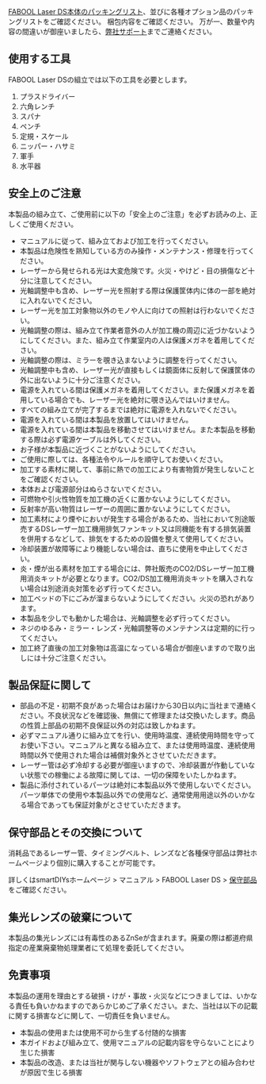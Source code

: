 [FABOOL Laser DS本体のパッキングリスト](/manual/fabool-laser-ds-ver4-packing-list/)、並びに各種オプション品のパッキングリストをご確認ください。
梱包内容をご確認ください。
万が一、数量や内容の間違いが御座いましたら、[弊社サポート](https://support.smartdiys.com/hc/ja/requests/new)までご連絡ください。

## 使用する工具
FABOOL Laser DSの組立では以下の工具を必要とします。

1. プラスドライバー
1. 六角レンチ
1. スパナ
1. ペンチ
1. 定規・スケール
1. ニッパー・ハサミ
1. 軍手
1. 水平器

## 安全上のご注意
本製品の組み立て、ご使用前に以下の「安全上のご注意」を必ずお読みの上、正しくご使用ください。

- マニュアルに従って、組み立ておよび加工を行ってください。
- 本製品は危険性を熟知している方のみ操作・メンテナンス・修理を行ってください。
- レーザーから発せられる光は大変危険です。火災・やけど・目の損傷など十分に注意してください。
- 光軸調整中も含め、レーザー光を照射する際は保護筐体内に体の一部を絶対に入れないでください。
- レーザー光を加工対象物以外のモノや人に向けての照射は行わないでください。
- 光軸調整の際は、組み立て作業者意外の人が加工機の周辺に近づかないようにしてください。また、組み立て作業室内の人は保護メガネを着用してください。
- 光軸調整の際は、ミラーを覗き込まないように調整を行ってください。
- 光軸調整中も含め、レーザー光が直接もしくは鏡面体に反射して保護筐体の外に出ないように十分ご注意ください。
- 電源を入れている間は保護メガネを着用してください。また保護メガネを着用している場合でも、レーザー光を絶対に覗き込んではいけません。
- すべての組み立てが完了するまでは絶対に電源を入れないでください。
- 電源を入れている間は本製品を放置してはいけません。
- 電源を入れている間は本製品を移動させてはいけません。また本製品を移動する際は必ず電源ケーブルは外してください。
- お子様が本製品に近づくことがないようにしてください。
- ご使用に際しては、各種法令やルールを順守してお使いください。
- 加工する素材に関して、事前に熱での加工により有害物質が発生しないことをご確認ください。
- 本体および電源部分はぬらさないでください。
- 可燃物や引火性物質を加工機の近くに置かないようにしてください。
- 反射率が高い物質はレーザーの周囲に置かないようにしてください。
- 加工素材により煙やにおいが発生する場合があるため、当社において別途販売するDSレーザー加工機用排気ファンキット又は同機能を有する排気装置を併用するなどして、排気をするための設備を整えて使用してください。
- 冷却装置が故障等により機能しない場合は、直ちに使用を中止してください。
- 炎・煙が出る素材を加工する場合には、弊社販売のCO2/DSレーザー加工機用消炎キットが必要となります。CO2/DS加工機用消炎キットを購入されない場合は別途消炎対策を必ず行ってください。
- 加工ベッドの下にごみが溜まらないようにしてください。火災の恐れがあります。
- 本製品を少しでも動かした場合は、光軸調整を必ず行ってください。
- ネジのゆるみ・ミラー・レンズ・光軸調整等のメンテナンスは定期的に行ってください。
- 加工終了直後の加工対象物は高温になっている場合が御座いますので取り出しには十分ご注意ください。

## 製品保証に関して
- 部品の不足・初期不良があった場合はお届けから30日以内に当社まで連絡ください。不良状況などを確認後、無償にて修理または交換いたします。商品の性質上部品の初期不良保証以外の対応は致しかねます。
- 必ずマニュアル通りに組み立てを行い、使用時温度、連続使用時間を守ってお使い下さい。マニュアルと異なる組み立て、または使用時温度、連続使用時間以外で使用された場合は補償対象外とさせていただきます。
- レーザー管は必ず冷却する必要が御座いますので、冷却装置が作動していない状態での稼働による故障に関しては、一切の保障をいたしかねます。
- 製品に添付されているパーツは絶対に本製品以外で使用しないでください。パーツ単体での使用や本製品以外での使用など、通常使用用途以外のいかなる場合であっても保証対象がとさせていただきます。

## 保守部品とその交換について
消耗品であるレーザー管、タイミングベルト、レンズなど各種保守部品は弊社ホームページより個別に購入することが可能です。

詳しくはsmartDIYsホームページ > マニュアル > FABOOL Laser DS > [保守部品](/manual/fabool-laser-ds-ver4-service-parts/)をご確認ください。

## 集光レンズの破棄について
本製品の集光レンズには有毒性のあるZnSeが含まれます。廃棄の際は都道府県指定の産業廃棄物処理業者にて処理を委託してください。

## 免責事項
本製品の運用を理由とする破損・けが・事故・火災などにつきましては、いかなる責任も負いかねますのであらかじめご了承ください。また、当社は以下の記載に関する損害などに関して、一切責任を負いません。

- 本製品の使用または使用不可から生ずる付随的な損害
- 本ガイドおよび組み立て、使用マニュアルの記載内容を守らないことにより生じた損害
- 本製品の改造、または当社が関与しない機器やソフトウェアとの組み合わせが原因で生じる損害
